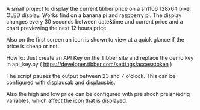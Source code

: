 A small project to display the current tibber price on a sh1106 128x64 pixel OLED display. Works find on a banana pi and raspberry pi. 
The display changes every 30 seconds between date&time and current price and a chart previewing the next 12 hours price. 

Also on the first screen an icon is shown to view at a quick glance if the price is cheap or not. 

HowTo:
Just create an API Key on the Tibber site and replace the demo key in api_key.py ( https://developer.tibber.com/settings/accesstoken )

The script pauses the output between 23 and 7 o'clock. This can be configured with displausab and displausbis.

Also the high and low price can be configured with preishoch preisniedrig variables, which affect the icon that is displayed.
